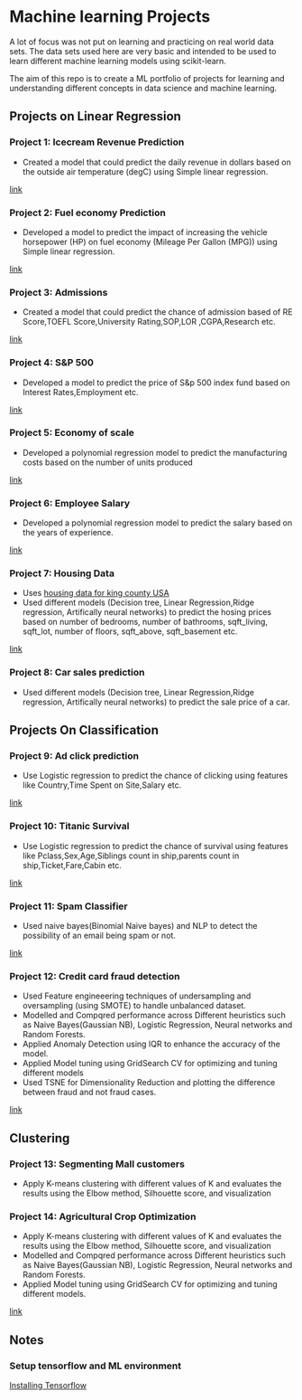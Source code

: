 #  Machine learning Projects

A lot of focus was not put on learning and practicing on real world
data sets. The data sets used here are very basic and intended to be
used to learn different machine learning models using scikit-learn.

The aim of this repo is to create a ML portfolio of projects for learning and understanding different concepts in data science and machine learning.

## Projects on Linear Regression

### Project 1: Icecream Revenue Prediction

* Created a model that could predict the daily revenue in dollars based on the outside air temperature (degC) using Simple linear regression.

[link](./SimpleLinearRegression/IceCreamRevenuePrediction)

### Project 2: Fuel economy Prediction


* Developed a model to predict the impact of increasing the vehicle horsepower (HP) on fuel economy (Mileage Per Gallon (MPG)) using Simple linear regression.

[link](./SimpleLinearRegression/FuelEconomyPrediction)


### Project 3: Admissions
* Created a model that could predict the chance of admission based of RE Score,TOEFL Score,University Rating,SOP,LOR ,CGPA,Research etc.

[link](./MultipleLinearRegression/Admissions)

### Project 4: S&P 500
* Developed a model to predict the price of S&p 500 index fund based on Interest Rates,Employment etc.

[link](./MultipleLinearRegression/S&p500)

### Project 5: Economy of scale
* Developed a polynomial regression model to predict the manufacturing costs based on the number of units produced

[link](./PolynomialRegression/EconomyOfScale)

### Project 6: Employee Salary
* Developed a polynomial regression model to predict the salary based on the years of experience.

[link](./PolynomialRegression/EconomyOfScale)


### Project 7: Housing Data
* Uses [housing data for king county USA](https://www.kaggle.com/harlfoxem/housesalesprediction)
* Used different models (Decision tree, Linear Regression,Ridge regression, Artifically neural networks) to predict the hosing prices based on number of bedrooms, number of bathrooms, sqft_living, sqft_lot, number of floors, sqft_above, sqft_basement etc.


[link](./artificial_neural_networks/house_data)

### Project 8: Car sales prediction

* Used different models (Decision tree, Linear Regression,Ridge regression, Artifically neural networks) to predict the sale price of a car.

## Projects On Classification

### Project 9: Ad click prediction

* Use Logistic regression to predict the chance of clicking using features like Country,Time Spent on Site,Salary etc.

[link](./LogisticRegression/AdClickPrediction)

### Project 10: Titanic Survival

* Use Logistic regression to predict the chance of survival using features like Pclass,Sex,Age,Siblings count in ship,parents count in ship,Ticket,Fare,Cabin etc.

[link](./LogisticRegression/TitanicSurvival)

### Project 11: Spam Classifier

* Used naive bayes(Binomial Naive bayes) and NLP to detect the possibility of an email being spam or not.

[link](./naive_bayes/SpamOrNot/)

### Project 12: Credit card fraud detection

* Used Feature engineeering techniques of undersampling and oversampling (using SMOTE) to handle unbalanced dataset.
* Modelled and Compqred performance across Different heuristics such as Naive Bayes(Gaussian NB), Logistic Regression, Neural networks and Random Forests.
* Applied Anomaly Detection using IQR to enhance the accuracy of the model.
* Applied Model tuning using GridSearch CV for optimizing and tuning different models
* Used TSNE  for Dimensionality Reduction and plotting the difference between fraud and not fraud cases.

[link](./naive_bayes/creditcard_fraud_detection)

## Clustering

### Project 13: Segmenting Mall customers

* Apply K-means clustering with different values of K and evaluates the results using the Elbow method, Silhouette score, and visualization

### Project 14: Agricultural Crop Optimization

* Apply K-means clustering with different values of K and evaluates the results using the Elbow method, Silhouette score, and visualization
* Modelled and Compqred performance across Different heuristics such as Naive Bayes(Gaussian NB), Logistic Regression, Neural networks and Random Forests.
* Applied Model tuning using GridSearch CV for optimizing and tuning different models.

[link](./clustering/SegmentationWithMallCustomers)


## Notes


### Setup tensorflow and ML environment

[Installing Tensorflow](https://github.com/jeffheaton/t81_558_deep_learning/blob/master/install/tensorflow-install-jul-2020.ipynb)


